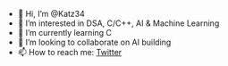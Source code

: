 - 👋 Hi, I’m @Katz34
- 👀 I’m interested in DSA, C/C++, AI & Machine Learning
- 🌱 I’m currently learning C
- 💞️ I’m looking to collaborate on AI building
- 📫 How to reach me: [Twitter](https://twitter.com/nachikat_soni)

<!---
Katz34/Katz34 is a ✨ special ✨ repository because its `README.md` (this file) appears on your GitHub profile.
You can click the Preview link to take a look at your changes.
--->
